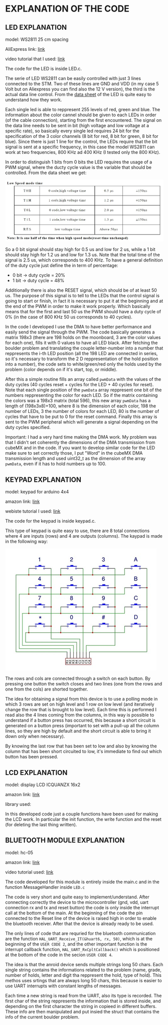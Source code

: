 # EXPLANATION OF THE CODE



## LED EXPLANATION

model: WS2811 25 cm spacing

AliExpress link: [link](https://it.aliexpress.com/wholesale?catId=0&initiative_id=SB_20210505001530&SearchText=ws2811+25cm)

video tutorial that I used: [link](https://www.youtube.com/watch?v=-3VKkTSAytM&list=PLKbve1xdC21o1C_YVfbdDPc5UOA68WjFB&index=3&t=0s)

The code for the LED is inside LED.c.

The serie of LED WS2811 can be easily controlled with just 3 lines connected to the STM. Two of these lines are GND and VDD (in my case 5 Volt but on Aliexpress you can find also the 12 V version), the third is the actual data line control. From the [data sheet](https://www.alldatasheet.com/datasheet-pdf/pdf/1132633/WORLDSEMI/WS2811.html) of the LED is quite easy to understand how they work. 

Each single led is able to reppresent 255 levels of red, green and blue. The information about the color cannel should be given to each LEDs in order (of the cable connection), starting from the first encountered. The signal on the data line needs to be sent in bit (high voltage and low voltage at a specific rate), so basically every single led requires 24 bit for the specification of the 3 color channels (8 bit for red, 8 bit for green, 8 bit for blue). Since there is just 1 line for the control, the LEDs require that the bit signal is sent at a specific frequency, in this case the model WS2811 can work at two frequencies, 800 KHz ad 400 KHz (I tested only the 800 KHz). 

In order to distinguish 1 bits from 0 bits the LED requires the usage of a PWM signal, where the ducty cycle value is the variable that should be controlled. From the data sheet we get: 

 ![name-of-you-image](https://github.com/AlessandroAvi/Moonboard_LED_DIY/blob/main/Img/PWM.jpg) 

So a 0 bit signal should stay high for 0.5 us and low for 2 us, while a 1 bit should stay high for 1.2 us​ and low for 1.3 us. Note that the total time of the signal is 2.5 us, which corresponds to 400 KHz. To have a general definition of the duty cycle just define the in term of percentage:

- 0 bit -> duty cycle = 20%
- 1 bit -> duty cycle = 48%

Additionally there is also the RESET signal, which should be of at least 50 us. The purpose of this signal is to tell to the LEDs that the control signal is going to start or finish, in fact it is necessary to put it at the beginning and at the end of the PWM in order to make it work properly. Which basically means that for the first and last 50 us the PWM should have a duty cycle of 0% (in the case of 800 KHz 50 us corresponds to 40 cycles).   

In the code I developed I use the DMA to have better performance and easily send the signal through the PWM. The code basically generates a matrix 198x3 (there are 198 holds on the moonboard, 3 are the color values for each one), fills it with 0 values to have all LED black. After fetching the boulder problem and translating the couple letter-number into a number that reppresents the i-th LED position (all the 198 LED are connected in series, so it's necessary to transform the 2 D reppresentation of the hold position into a number), the code sets to white/green/red only the holds used by the problem (color depends on if it's start, top, or middle). 

After this a simple routine fills an array called `pwmData` with the values of the duty cycles (40 cycles reset + cycles for the LED + 40 cycles for reset). Note that each single position of the `pwmData` array reppresent one bit of the numbers reppresenting the color for each LED. So if the matrix containing the colors was a 198x3 matrix (total 596), this new array `pwmData` has a length of (198x3x8)+100, where 8 is the dimension of each color, 198 the number of LEDs, 3 the number of colors for each LED, 80 is the number of cycles that have to be put to 0 for the reset command. Finally this array is sent to the PWM peripheral which will generate a signal depending on the duty cycles specified. 

Important: I had a very hard time making the DMA work. My problem was that I didn't set coherently the dimensions of the DMA transmission from cubeMX and in the code. If you want to develop similar code for the LED make sure to set correctly those, I put "Word" in the cubeMX DMA transmission length and used uint32_t as the dimension of the array `pwmData`, even if it has to hold numbers up to 100. 

## KEYPAD EXPLANATION

model: keypad for arduino 4x4

amazon link: [link](https://www.amazon.com/Matrix-Membrane-Switch-Keyboard-Arduino/dp/B07THCLGCZ/ref=sr_1_3?dchild=1&keywords=arduino+keypad&qid=1620202495&sr=8-3)

webiste tutorial I used: [link](https://deepbluembedded.com/stm32-keypad-interfacing-library/)

The code for the keypad is inside keypad.c.

This type of keypad is quite easy to use, there are 8 total connections where 4 are inputs (rows) and 4 are outputs (columns). 
The kaypad is made in the following way:

 ![name-of-you-image](https://github.com/AlessandroAvi/Moonboard_LED_DIY/blob/main/Img/Keypad_circuit.jpg)

The rows and cols are connected through a switch on each button. By pressing one button the switch closes and two lines (one from the rows and one from the cols) are shorted together. 

The idea for obtaining a signal from this device is to use a polling mode in which 3 rows are set on high level and 1 row on low level (and iteratively change the row that is brought to low level). Each time this is performed I read also the 4 lines coming from the columns, in this way is possible to understand if a button press has occurred, this because a short circuit is generated on a button press  (important to set with a pull-up all the column lines, so they are high by default and the short circuit is able to bring it down only when necessary). 

By knowing the last row that has been set to low and also by knowing the column that has been short circuited to low, it's immediate to find out which button has been pressed. 



## LCD EXPLANATION

model: display LCD ICQUANZX 16x2

amazon link: [link](https://www.amazon.com/ICQUANZX-Interface-Backlight-Ar-duino-MEGA2560/dp/B08XQMKXW1/ref=sr_1_2?dchild=1&keywords=display+LCD+ICQUANZX+16x2&qid=1620202398&sr=8-2)

library used: 

In this developed code just a couple functions have been used for making the LCD work. In particular the init function, the write function and the reset (for deleting the last thing written). 



## BLUETOOTH MODULE EXPLANATION

model: hc-05

amazon link: [link](https://www.amazon.com/HiLetgo-Wireless-Bluetooth-Transceiver-Arduino/dp/B071YJG8DR/ref=sr_1_2_sspa?dchild=1&keywords=hc+05&qid=1635588155&sr=8-2-spons&psc=1&spLa=ZW5jcnlwdGVkUXVhbGlmaWVyPUEzTjQ3NVAwUVZWUE5RJmVuY3J5cHRlZElkPUEwNDU0MzQxM08xNE04NVJNTUlNUSZlbmNyeXB0ZWRBZElkPUEwNjgxMDUxMjlXTU9IMEJZTzMyUyZ3aWRnZXROYW1lPXNwX2F0ZiZhY3Rpb249Y2xpY2tSZWRpcmVjdCZkb05vdExvZ0NsaWNrPXRydWU=)

video tutorial used: [link](https://www.youtube.com/watch?v=xE6GVt7XuJI)

The code developed for this module is entirely inside the main.c and in the function MessageHandler inside `LED.c`

The code is very short and quite easy to implement/understand. After connecting correctly the device to the microcontroller (gnd, vdd, uart connection rx and tx and reset button) the code is only inside the interrupt call at the bottom of the main. At the beginning of the code the pin connected to the Reset line of the device is raised high in order to enable the bluetooth receiver. After that the device is already ready to be used.

The only lines of code that are requried for the bluetooth communication are the function `HAL_UART_Receive_IT(&huart6, rx, 50)`, which is at the beginning of the `USER CODE 2`, and the other important function is the interrupt callback function, `HAL_UART_RxCpltCallback()` which is positioned at the bottom of the code in the secion `USER CODE 4`. 

The idea is that the anroid device sends multiple strings long 50 chars. Each single string contains the informations related to the problem (name, grade, number of holds, letter and digit tha reppresent the hold, type of hold). This methos uses srtings that are always long 50 chars, this because is easier to use UART interrupts with constant lengths of messages. 

Each time a new string is read from the UART, also its type is recorded. The first char of the string reppresents the information that is stored inside, and depending on the first character the string in copieed in different buffers. These info are then manipulated and put insied the struct that contains the info of the current boulder problem.
